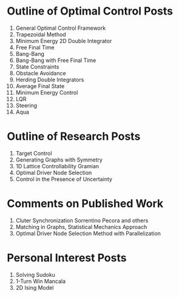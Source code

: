 # Outline of Optimal Control Posts

1. General Optimal Control Framework
2. Trapezoidal Method
3. Minimum Energy 2D Double Integrator
4. Free Final Time
5. Bang-Bang
6. Bang-Bang with Free Final Time
7. State Constraints
8. Obstacle Avoidance
9. Herding Double Integrators
10. Average Final State
11. Minimum Energy Control
12. LQR
13. Steering
14. Aqua

# Outline of Research Posts

1. Target Control
2. Generating Graphs with Symmetry
3. 1D Lattice Controllability Gramian
4. Optimal Driver Node Selection
5. Control in the Presence of Uncertainty

# Comments on Published Work

1. Cluter Synchronization Sorrentino Pecora and others
2. Matching in Graphs, Statistical Mechanics Approach
3. Optimal Driver Node Selection Method with Parallelization

# Personal Interest Posts

1. Solving Sudoku
2. 1-Turn Win Mancala
3. 2D Ising Model
